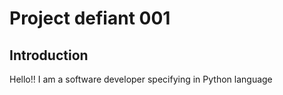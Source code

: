 # Project defiant 001

## Introduction

Hello!! I am a software developer specifying in Python language
